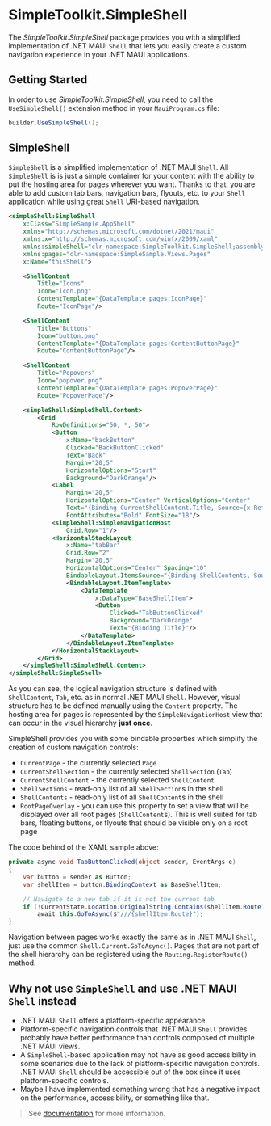 # SimpleToolkit.SimpleShell

The *SimpleToolkit.SimpleShell* package provides you with a simplified implementation of .NET MAUI `Shell` that lets you easily create a custom navigation experience in your .NET MAUI applications.

## Getting Started

In order to use *SimpleToolkit.SimpleShell*, you need to call the `UseSimpleShell()` extension method in your `MauiProgram.cs` file:

```csharp
builder.UseSimpleShell();
```

## SimpleShell

`SimpleShell` is a simplified implementation of .NET MAUI `Shell`. All `SimpleShell` is is just a simple container for your content with the ability to put the hosting area for pages wherever you want. Thanks to that, you are able to add custom tab bars, navigation bars, flyouts, etc. to your `Shell` application while using great `Shell` URI-based navigation.

```xml
<simpleShell:SimpleShell
    x:Class="SimpleSample.AppShell"
    xmlns="http://schemas.microsoft.com/dotnet/2021/maui"
    xmlns:x="http://schemas.microsoft.com/winfx/2009/xaml"
    xmlns:simpleShell="clr-namespace:SimpleToolkit.SimpleShell;assembly=SimpleToolkit.SimpleShell"
    xmlns:pages="clr-namespace:SimpleSample.Views.Pages"
    x:Name="thisShell">

    <ShellContent
        Title="Icons"
        Icon="icon.png"
        ContentTemplate="{DataTemplate pages:IconPage}"
        Route="IconPage"/>

    <ShellContent
        Title="Buttons"
        Icon="button.png"
        ContentTemplate="{DataTemplate pages:ContentButtonPage}"
        Route="ContentButtonPage"/>

    <ShellContent
        Title="Popovers"
        Icon="popover.png"
        ContentTemplate="{DataTemplate pages:PopoverPage}"
        Route="PopoverPage"/>

    <simpleShell:SimpleShell.Content>
        <Grid
            RowDefinitions="50, *, 50">
            <Button
                x:Name="backButton"
                Clicked="BackButtonClicked"
                Text="Back"
                Margin="20,5"
                HorizontalOptions="Start"
                Background="DarkOrange"/>
            <Label
                Margin="20,5"
                HorizontalOptions="Center" VerticalOptions="Center"
                Text="{Binding CurrentShellContent.Title, Source={x:Reference thisShell}}"
                FontAttributes="Bold" FontSize="18"/>
            <simpleShell:SimpleNavigationHost
                Grid.Row="1"/>
            <HorizontalStackLayout
                x:Name="tabBar"
                Grid.Row="2"
                Margin="20,5"
                HorizontalOptions="Center" Spacing="10"
                BindableLayout.ItemsSource="{Binding ShellContents, Source={x:Reference thisShell}}">
                <BindableLayout.ItemTemplate>
                    <DataTemplate
                        x:DataType="BaseShellItem">
                        <Button
                            Clicked="TabButtonClicked"
                            Background="DarkOrange"
                            Text="{Binding Title}"/>
                    </DataTemplate>
                </BindableLayout.ItemTemplate>
            </HorizontalStackLayout>
        </Grid>
    </simpleShell:SimpleShell.Content>
</simpleShell:SimpleShell>
```

As you can see, the logical navigation structure is defined with `ShellContent`, `Tab`, etc. as in normal .NET MAUI `Shell`. However, visual structure has to be defined manually using the `Content` property. The hosting area for pages is represented by the `SimpleNavigationHost` view that can occur in the visual hierarchy **just once**.

SimpleShell provides you with some bindable properties which simplify the creation of custom navigation controls:

- `CurrentPage` - the currently selected `Page`
- `CurrentShellSection` - the currently selected `ShellSection` (`Tab`)
- `CurrentShellContent` - the currently selected `ShellContent`
- `ShellSections` - read-only list of all `ShellSection`s in the shell
- `ShellContents` - read-only list of all `ShellContent`s in the shell
- `RootPageOverlay` - you can use this property to set a view that will be displayed over all root pages (`ShellContent`s). This is well suited for tab bars, floating buttons, or flyouts that should be visible only on a root page

The code behind of the XAML sample above:

```csharp
private async void TabButtonClicked(object sender, EventArgs e)
{
    var button = sender as Button;
    var shellItem = button.BindingContext as BaseShellItem;

    // Navigate to a new tab if it is not the current tab
    if (!CurrentState.Location.OriginalString.Contains(shellItem.Route))
        await this.GoToAsync($"///{shellItem.Route}");
}
```

Navigation between pages works exactly the same as in .NET MAUI `Shell`, just use the common `Shell.Current.GoToAsync()`. Pages that are not part of the shell hierarchy can be registered using the `Routing.RegisterRoute()` method.

## Why not use `SimpleShell` and use .NET MAUI `Shell` instead

- .NET MAUI `Shell` offers a platform-specific appearance.
- Platform-specific navigation controls that .NET MAUI `Shell` provides probably have better performance than controls composed of multiple .NET MAUI views.
- A `SimpleShell`-based application may not have as good accessibility in some scenarios due to the lack of platform-specific navigation controls. .NET MAUI `Shell` should be accessible out of the box since it uses platform-specific controls.
- Maybe I have implemented something wrong that has a negative impact on the performance, accessibility, or something like that.

> See [documentation](https://github.com/RadekVyM/SimpleToolkit/tree/main/docs/SimpleToolkit.SimpleShell) for more information.
